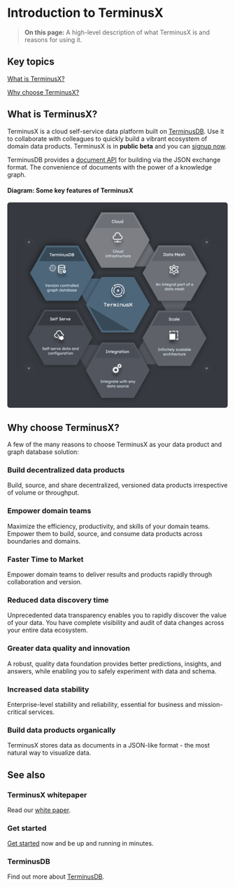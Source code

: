 # Introduction to TerminusX

> **On this page:** A high-level description of what TerminusX is and reasons for using it.

## Key topics

[What is TerminusX?](introduction.md#what-is-terminusx)

[Why choose TerminusX?](introduction.md#why-choose-terminusx)

## What is TerminusX?

TerminusX is a cloud self-service data platform built on [TerminusDB](../../terminusdb/overview/introduction.md). Use it to collaborate with colleagues to quickly build a vibrant ecosystem of domain data products. TerminusX is in **public beta** and you can [signup now](https://dashboard.terminusdb.com).

TerminusDB provides a [document API](../../terminusx-db/reference-guides/document-interface.md) for building via the JSON exchange format. The convenience of documents with the power of a knowledge graph.

#### Diagram: Some key features of TerminusX

![](../../../img/diagrams/terminusx-what-is-it.png)

## Why choose TerminusX?

A few of the many reasons to choose TerminusX as your data product and graph database solution:

### Build decentralized data products

Build, source, and share decentralized, versioned data products irrespective of volume or throughput.

### Empower domain teams

Maximize the efficiency, productivity, and skills of your domain teams. Empower them to build, source, and consume data products across boundaries and domains.

### Faster Time to Market

Empower domain teams to deliver results and products rapidly through collaboration and version.

### Reduced data discovery time

Unprecedented data transparency enables you to rapidly discover the value of your data. You have complete visibility and audit of data changes across your entire data ecosystem.

### Greater data quality and innovation

A robust, quality data foundation provides better predictions, insights, and answers, while enabling you to safely experiment with data and schema.

### Increased data stability

Enterprise-level stability and reliability, essential for business and mission-critical services.

### Build data products organically

TerminusX stores data as documents in a JSON-like format - the most natural way to visualize data.

## See also

### TerminusX whitepaper

Read our [white paper](https://terminusdb.com/blog/terminusx-whitepaper/).

### Get started

[Get started](../../terminusdb/overview/get-started.md) now and be up and running in minutes.

### TerminusDB

Find out more about [TerminusDB](../../terminusdb/overview/introduction.md).

